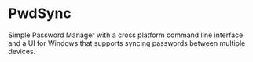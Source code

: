 # PwdSync
Simple Password Manager with a cross platform command line interface and a UI for Windows that supports syncing passwords between multiple devices.
